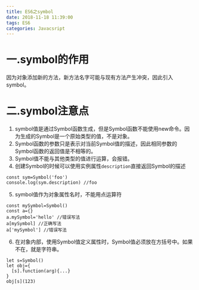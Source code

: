 ```yaml
---
title: ES6之symbol
date: 2018-11-18 11:39:00
tags: ES6
categories: Javacsript
---
```

# 一.symbol的作用
因为对象添加新的方法，新方法名字可能与现有方法产生冲突，因此引入symbol。

# 二.symbol注意点
1. symbol值是通过Symbol函数生成，但是Symbol函数不能使用new命令。因为生成的Symbol是一个原始类型的值，不是对象。
2. Symbol函数的参数只是表示对当前Symbol值的描述，因此相同参数的Symbol函数的返回值是不相等的。
3. Symbol值不能与其他类型的值进行运算，会报错。
4. 创建Symbol的时候可以使用实例属性`description`直接返回Symbol的描述
```
const sym=Symbol('foo')
console.log(sym.description) //foo
```
5. symbol值作为对象属性名时，不能用点运算符
```
const mySymbol=Symbol()
const a={}
a.mySymbol='hello' //错误写法
a[mySymbol] //正确写法
a['mySymbol'] //错误写法
```
6. 在对象内部，使用Symbol值定义属性时，Symbol值必须放在方括号中。如果不在，就是字符串。
```
let s=Symbol()
let obj={
  [s].function(arg){...}
}
obj[s](123)
```
